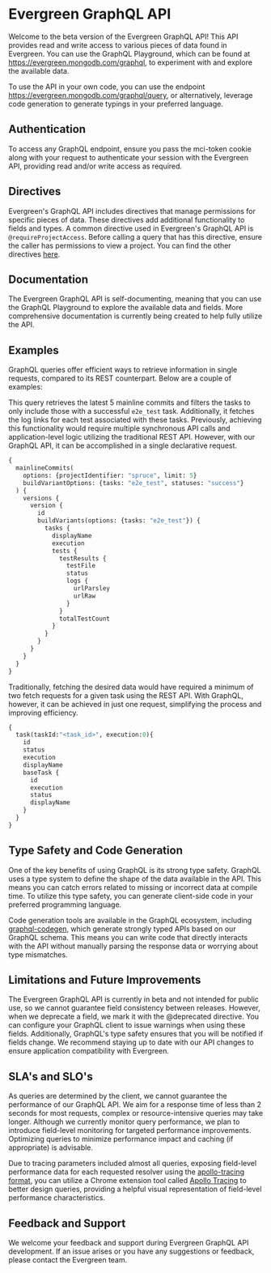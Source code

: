 # Evergreen GraphQL API

Welcome to the beta version of the Evergreen GraphQL API! This API provides read
and write access to various pieces of data found in Evergreen. You can use the
GraphQL Playground, which can be found at https://evergreen.mongodb.com/graphql,
to experiment with and explore the available data.

To use the API in your own code, you can use the endpoint
https://evergreen.mongodb.com/graphql/query, or alternatively, leverage code
generation to generate typings in your preferred language.

## Authentication

To access any GraphQL endpoint, ensure you pass the mci-token cookie along with
your request to authenticate your session with the Evergreen API, providing read
and/or write access as required.

## Directives

Evergreen's GraphQL API includes directives that manage permissions for specific
pieces of data. These directives add additional functionality to fields and
types. A common directive used in Evergreen's GraphQL API is
`@requireProjectAccess`. Before calling a query that has this directive, ensure
the caller has permissions to view a project. You can find the other directives
[here](https://github.com/evergreen-ci/evergreen/blob/d96942bcf0c26b158b8b1313bd27786f7a7c31a7/graphql/schema/directives.graphql).

## Documentation

The Evergreen GraphQL API is self-documenting, meaning that you can use the
GraphQL Playground to explore the available data and fields. More comprehensive
documentation is currently being created to help fully utilize the API.

## Examples

GraphQL queries offer efficient ways to retrieve information in single requests,
compared to its REST counterpart. Below are a couple of examples:

This query retrieves the latest 5 mainline commits and filters the tasks to only
include those with a successful `e2e_test` task. Additionally, it fetches the
log links for each test associated with these tasks. Previously, achieving this
functionality would require multiple synchronous API calls and application-level
logic utilizing the traditional REST API. However, with our GraphQL API, it can
be accomplished in a single declarative request.

```graphql
{
  mainlineCommits(
    options: {projectIdentifier: "spruce", limit: 5}
    buildVariantOptions: {tasks: "e2e_test", statuses: "success"}
  ) {
    versions {
      version {
        id
        buildVariants(options: {tasks: "e2e_test"}) {
          tasks {
            displayName
            execution
            tests {
              testResults {
                testFile
                status
                logs {
                  urlParsley
                  urlRaw
                }
              }
              totalTestCount
            }
          }
        }
      }
    }
  }
}
```

Traditionally, fetching the desired data would have required a minimum of two
fetch requests for a given task using the REST API. With GraphQL, however, it
can be achieved in just one request, simplifying the process and improving
efficiency.

```graphql
{
  task(taskId:"<task_id>", execution:0){
    id
    status
    execution
    displayName
    baseTask {
      id 
      execution
      status
      displayName
    }
  }
}
```

## Type Safety and Code Generation

One of the key benefits of using GraphQL is its strong type safety. GraphQL uses
a type system to define the shape of the data available in the API. This means
you can catch errors related to missing or incorrect data at compile time. To
utilize this type safety, you can generate client-side code in your preferred
programming language.

Code generation tools are available in the GraphQL ecosystem, including
[graphql-codegen](https://the-guild.dev/graphql/codegen/docs/getting-started),
which generate strongly typed APIs based on our GraphQL schema. This means you
can write code that directly interacts with the API without manually parsing the
response data or worrying about type mismatches.

## Limitations and Future Improvements

The Evergreen GraphQL API is currently in beta and not intended for public use,
so we cannot guarantee field consistency between releases. However, when we
deprecate a field, we mark it with the @deprecated directive. You can configure
your GraphQL client to issue warnings when using these fields. Additionally,
GraphQL's type safety ensures that you will be notified if fields change. We
recommend staying up to date with our API changes to ensure application
compatibility with Evergreen.

## SLA's and SLO's

As queries are determined by the client, we cannot guarantee the performance of
our GraphQL API. We aim for a response time of less than 2 seconds for most
requests, complex or resource-intensive queries may take longer. Although we
currently monitor query performance, we plan to introduce field-level monitoring
for targeted performance improvements. Optimizing queries to minimize
performance impact and caching (if appropriate) is advisable.

Due to tracing parameters included almost all queries, exposing field-level
performance data for each requested resolver using the
[apollo-tracing format](https://github.com/apollographql/apollo-tracing), you
can utilize a Chrome extension tool called
[Apollo Tracing](https://chrome.google.com/webstore/detail/apollo-tracing/cekcgnaofolhdeamjcghebalfmjodgeh?hl=en-US)
to better design queries, providing a helpful visual representation of
field-level performance characteristics.

## Feedback and Support

We welcome your feedback and support during Evergreen GraphQL API development.
If an issue arises or you have any suggestions or feedback, please contact the
Evergreen team.

